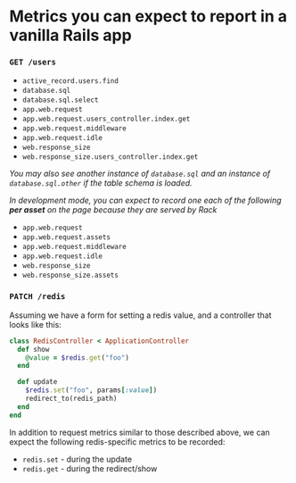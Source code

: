 # Metrics you can expect to report in a vanilla Rails app

### `GET /users`

* `active_record.users.find`
* `database.sql`
* `database.sql.select`
* `app.web.request`
* `app.web.request.users_controller.index.get`
* `app.web.request.middleware`
* `app.web.request.idle`
* `web.response_size`
* `web.response_size.users_controller.index.get`

*You may also see another instance of `database.sql` and an instance of `database.sql.other` if the table schema is loaded.*

*In development mode, you can expect to record one each of the following **per asset** on the page because they are served by Rack*

* `app.web.request`
* `app.web.request.assets`
* `app.web.request.middleware`
* `app.web.request.idle`
* `web.response_size`
* `web.response_size.assets`


### `PATCH /redis`

Assuming we have a form for setting a redis value, and a controller that looks like this:

```ruby
class RedisController < ApplicationController
  def show
    @value = $redis.get("foo")
  end

  def update
    $redis.set("foo", params[:value])
    redirect_to(redis_path)
  end
end
```

In addition to request metrics similar to those described above, we can expect the following redis-specific metrics to be recorded:

* `redis.set` - during the update
* `redis.get` - during the redirect/show

